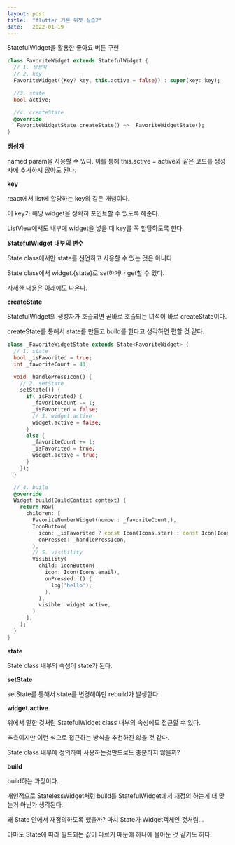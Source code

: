 ```yaml
---
layout: post
title:  "flutter 기본 위젯 실습2"
date:   2022-01-19
---
```


StatefulWidget을 활용한 좋아요 버튼 구현
```dart
class FavoriteWidget extends StatefulWidget {
  // 1. 생성자
  // 2. key
  FavoriteWidget({Key? key, this.active = false}) : super(key: key);

  //3. state
  bool active;

  //4. createState
  @override
  _FavoriteWidgetState createState() => _FavoriteWidgetState();
}
```
<p style="font-weight: bold">생성자</p>
<p>named param을 사용할 수 있다. 이를 통해 this.active = active와 같은 코드를 생성자에 추가하지 않아도 된다.</p>
<p style="font-weight: bold">key</p>
<p>react에서 list에 할당하는 key와 같은 개념이다.</p>
<p>이 key가 해당 widget을 정확히 포인트할 수 있도록 해준다.</p>
<p>ListView에서도 내부에 widget을 넣을 때 key를 꼭 할당하도록 한다.</p>
<p style="font-weight: bold">StatefulWidget 내부의 변수</p>
<p>State class에서만 state를 선언하고 사용할 수 있는 것은 아니다.</p>
<p>State class에서 widget.{state}로 set하거나 get할 수 있다.</p>
<p>자세한 내용은 아래에도 나온다.</p>
<p style="font-weight: bold">createState</p>
<p>StatefulWidget의 생성자가 호출되면 곧바로 호출되는 녀석이 바로 createState이다.</p>
<p>createState를 통해서 state를 만들고 build를 한다고 생각하면 편할 것 같다.</p>

```dart
class _FavoriteWidgetState extends State<FavoriteWidget> {
  // 1. state
  bool _isFavorited = true;
  int _favoriteCount = 41;

  void _handlePressIcon() {
    // 2. setState
    setState(() {
      if(_isFavorited) {
        _favoriteCount -= 1;
        _isFavorited = false;
        // 3. widget.active
        widget.active = false;
      }
      else {
        _favoriteCount += 1;
        _isFavorited = true;
        widget.active = true;
      }
    });
  }

  // 4. build
  @override
  Widget build(BuildContext context) {
    return Row(
      children: [
        FavoriteNumberWidget(number: _favoriteCount,),
        IconButton(
          icon: _isFavorited ? const Icon(Icons.star) : const Icon(Icons.star_border),
          onPressed: _handlePressIcon,
        ),
        // 5. visibility
        Visibility(
          child: IconButton(
            icon: Icon(Icons.email),
            onPressed: () {
              log('hello');
            },
          ),
          visible: widget.active,
        )
      ],
    );
  }
}
```
<p style="font-weight: bold">state</p>
<p>State class 내부의 속성이 state가 된다.</p>
<p style="font-weight: bold">setState</p>
<p>setState를 통해서 state를 변경해야만 rebuild가 발생한다.</p>
<p style="font-weight: bold">widget.active</p>
<p>위에서 말한 것처럼 StatefulWidget class 내부의 속성에도 접근할 수 있다.</p>
<p>추측이지만 이런 식으로 접근하는 방식을 추천하진 않을 것 같다.</p>
<p>State class 내부에 정의하여 사용하는것만드로도 충분하지 않을까?</p>
<p style="font-weight: bold">build</p>
<p>build하는 과정이다.</p>
<p>개인적으로 StatelessWidget처럼 build를 StatefulWidget에서 재정의 하는게 더 맞는거 아닌가 생각된다.</p>
<p>왜 State 안에서 재정의하도록 했을까? 마치 State가 Widget객체인 것처럼...</p>
<p>아마도 State에 따라 빌드되는 값이 다르기 때문에 하나에 몰아둔 것 같기도 하다.</p>